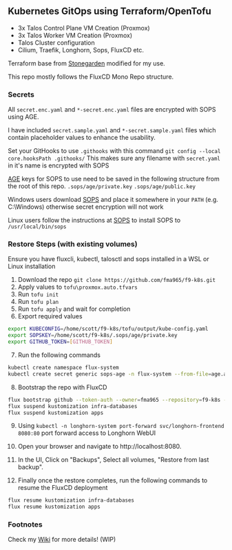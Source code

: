 ## Kubernetes GitOps using Terraform/OpenTofu
- 3x Talos Control Plane VM Creation (Proxmox)
- 3x Talos Worker VM Creation (Proxmox)
- Talos Cluster configuration
- Cilium, Traefik, Longhorn, Sops, FluxCD etc.

Terraform base from [Stonegarden](https://blog.stonegarden.dev/articles/2024/08/talos-proxmox-tofu/) modified for my use.

This repo mostly follows the FluxCD Mono Repo structure.

### Secrets
All `secret.enc.yaml` and `*-secret.enc.yaml` files are encrypted with SOPS using AGE.

I have included `secret.sample.yaml` and `*-secret.sample.yaml` files which contain placeholder values to enhance the usability.

Set your GitHooks to use `.githooks` with this command
`git config --local core.hooksPath .githooks/`
This makes sure any filename with `secret.yaml` in it's name is encrypted with SOPS

[AGE](https://github.com/FiloSottile/age) keys for SOPS to use need to be saved in the following structure from the root of this repo.
`.sops/age/private.key` 
`.sops/age/public.key` 

Windows users download [SOPS](https://github.com/getsops/sops/releases/latest) and place it somewhere in your `PATH` (e.g. C:\Windows) otherwise secret encryption will not work

Linux users follow the instructions at [SOPS](https://github.com/getsops/sops/releases/latest) to install SOPS to `/usr/local/bin/sops`

### Restore Steps (with existing volumes)
Ensure you have fluxcli, kubectl, talosctl and sops installed in a WSL or Linux installation

1. Download the repo `git clone https://github.com/fma965/f9-k8s.git`
2. Apply values to `tofu\proxmox.auto.tfvars`
3. Run `tofu init`
4. Run `tofu plan`
5. Run `tofu apply` and wait for completion
6. Export required values
```bash
export KUBECONFIG=/home/scott/f9-k8s/tofu/output/kube-config.yaml
export SOPSKEY=/home/scott/f9-k8s/.sops/age/private.key
export GITHUB_TOKEN=[GITHUB_TOKEN]
```

7. Run the following commands
```bash
kubectl create namespace flux-system
kubectl create secret generic sops-age -n flux-system --from-file=age.agekey=$SOPSKEY
```

8. Bootstrap the repo with FluxCD
```bash
flux bootstrap github --token-auth --owner=fma965 --repository=f9-k8s --path=clusters/home --personal
flux suspend kustomization infra-databases
flux suspend kustomization apps
```

9. Using `kubectl -n longhorn-system port-forward svc/longhorn-frontend 8080:80` port forward access to Longhorn WebUI
10. Open your browser and navigate to http://localhost:8080.

11. In the UI, Click on "Backups", Select all volumes, "Restore from last backup".
    
12. Finally once the restore completes, run the following commands to resume the FluxCD deployment
```bash
flux resume kustomization infra-databases
flux resume kustomization apps
```

### Footnotes
Check my [Wiki](https://wiki.f9.casa) for more details! (WIP)